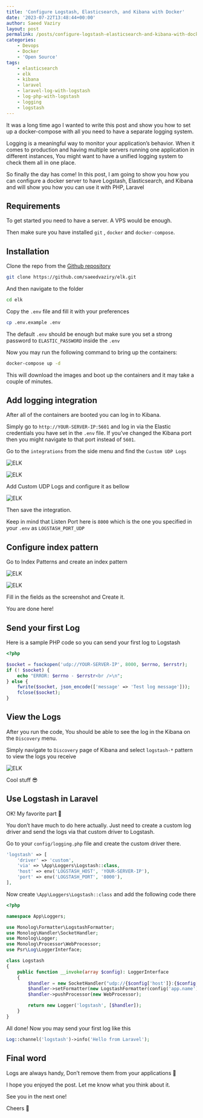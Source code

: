 ```yaml
---
title: 'Configure Logstash, Elasticsearch, and Kibana with Docker'
date: '2023-07-22T13:48:44+00:00'
author: Saeed Vaziry
layout: post
permalink: /posts/configure-logstash-elasticsearch-and-kibana-with-docker/
categories:
    - Devops
    - Docker
    - 'Open Source'
tags:
    - elasticsearch
    - elk
    - kibana
    - laravel
    - laravel-log-with-logstash
    - log-php-with-logstash
    - logging
    - logstash
---
```


It was a long time ago I wanted to write this post and show you how to set up a docker-compose with all you need to have a separate logging system.

Logging is a meaningful way to monitor your application’s behavior. When it comes to production and having multiple servers running one application in different instances, You might want to have a unified logging system to check them all in one place.

So finally the day has come! In this post, I am going to show you how you can configure a docker server to have Logstash, Elasticsearch, and Kibana and will show you how you can use it with PHP, Laravel

## Requirements

To get started you need to have a server. A VPS would be enough.

Then make sure you have installed `git` , `docker` and `docker-compose`.

## Installation

Clone the repo from the [Github repository](https://github.com/saeedvaziry/elk)

```sh
git clone https://github.com/saeedvaziry/elk.git
```

And then navigate to the folder

```bash
cd elk
```

Copy the `.env` file and fill it with your preferences

```bash
cp .env.example .env
```

The default `.env` should be enough but make sure you set a strong password to `ELASTIC_PASSWORD` inside the `.env`

Now you may run the following command to bring up the containers:

```bash
docker-compose up -d
```

This will download the images and boot up the containers and it may take a couple of minutes.

## Add logging integration

After all of the containers are booted you can log in to Kibana.

Simply go to `http://YOUR-SERVER-IP:5601` and log in via the Elastic credentials you have set in the `.env` file. If you’ve changed the Kibana port then you might navigate to that port instead of `5601`.

Go to the `integrations` from the side menu and find the `Custom UDP Logs`

![ELK](/images/elk-1.png)

![ELK](/images/elk-2.png)

Add Custom UDP Logs and configure it as bellow

![ELK](/images/elk-3.png)

Then save the integration.

Keep in mind that Listen Port here is `8000` which is the one you specified in your `.env` as `LOGSTASH_PORT_UDP`

## Configure index pattern

Go to Index Patterns and create an index pattern

![ELK](/images/elk-4.png)

![ELK](/images/elk-5.png)

Fill in the fields as the screenshot and Create it.

You are done here!

## Send your first Log

Here is a sample PHP code so you can send your first log to Logstash

```php
<?php

$socket = fsockopen('udp://YOUR-SERVER-IP', 8000, $errno, $errstr);
if (! $socket) {
    echo "ERROR: $errno - $errstr<br />\n";
} else {
    fwrite($socket, json_encode(['message' => 'Test log message']));
    fclose($socket);
}
```

## View the Logs

After you run the code, You should be able to see the log in the Kibana on the `Discovery` menu.

Simply navigate to `Discovery` page of Kibana and select `logstash-*` pattern to view the logs you receive

![ELK](/images/elk-6.png)

Cool stuff 😎

## Use Logstash in Laravel

OK! My favorite part 🙂

You don’t have much to do here actually. Just need to create a custom log driver and send the logs via that custom driver to Logstash.

Go to your `config/logging.php` file and create the custom driver there.


```php
'logstash' => [
    'driver' => 'custom',
    'via' => \App\Loggers\Logstash::class,
    'host' => env('LOGSTASH_HOST', 'YOUR-SERVER-IP'),
    'port' => env('LOGSTASH_PORT', '8000'),
],
```

Now create `\App\Loggers\Logstash::class` and add the following code there

```php
<?php

namespace App\Loggers;

use Monolog\Formatter\LogstashFormatter;
use Monolog\Handler\SocketHandler;
use Monolog\Logger;
use Monolog\Processor\WebProcessor;
use Psr\Log\LoggerInterface;

class Logstash
{
    public function __invoke(array $config): LoggerInterface
    {
        $handler = new SocketHandler("udp://{$config['host']}:{$config['port']}");
        $handler->setFormatter(new LogstashFormatter(config('app.name')));
        $handler->pushProcessor(new WebProcessor);

        return new Logger('logstash', [$handler]);
    }
}
```

All done! Now you may send your first log like this

```php
Log::channel('logstash')->info('Hello from Laravel');
```

## Final word

Logs are always handy, Don’t remove them from your applications 🙂

I hope you enjoyed the post. Let me know what you think about it.

See you in the next one!

Cheers 🍻